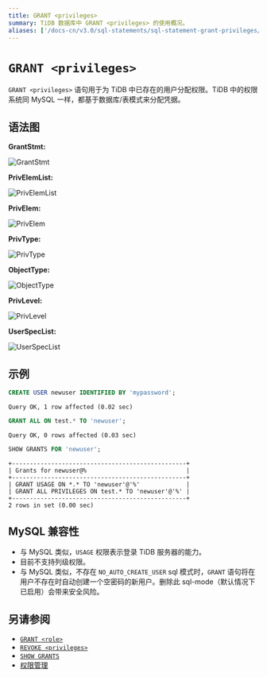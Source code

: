 ```yaml
---
title: GRANT <privileges>
summary: TiDB 数据库中 GRANT <privileges> 的使用概况。
aliases: ['/docs-cn/v3.0/sql-statements/sql-statement-grant-privileges/','/docs-cn/v3.0/reference/sql/statements/grant-privileges/']
---
```


# `GRANT <privileges>`

`GRANT <privileges>` 语句用于为 TiDB 中已存在的用户分配权限。TiDB 中的权限系统同 MySQL 一样，都基于数据库/表模式来分配凭据。

## 语法图

**GrantStmt:**

![GrantStmt](https://download.pingcap.com/images/docs-cn/sqlgram/GrantStmt.png)

**PrivElemList:**

![PrivElemList](https://download.pingcap.com/images/docs-cn/sqlgram/PrivElemList.png)

**PrivElem:**

![PrivElem](https://download.pingcap.com/images/docs-cn/sqlgram/PrivElem.png)

**PrivType:**

![PrivType](https://download.pingcap.com/images/docs-cn/sqlgram/PrivType.png)

**ObjectType:**

![ObjectType](https://download.pingcap.com/images/docs-cn/sqlgram/ObjectType.png)

**PrivLevel:**

![PrivLevel](https://download.pingcap.com/images/docs-cn/sqlgram/PrivLevel.png)

**UserSpecList:**

![UserSpecList](https://download.pingcap.com/images/docs-cn/sqlgram/UserSpecList.png)

## 示例


```sql
CREATE USER newuser IDENTIFIED BY 'mypassword';
```

```
Query OK, 1 row affected (0.02 sec)
```


```sql
GRANT ALL ON test.* TO 'newuser';
```

```
Query OK, 0 rows affected (0.03 sec)
```


```sql
SHOW GRANTS FOR 'newuser';
```

```
+-------------------------------------------------+
| Grants for newuser@%                            |
+-------------------------------------------------+
| GRANT USAGE ON *.* TO 'newuser'@'%'             |
| GRANT ALL PRIVILEGES ON test.* TO 'newuser'@'%' |
+-------------------------------------------------+
2 rows in set (0.00 sec)
```

## MySQL 兼容性

* 与 MySQL 类似，`USAGE` 权限表示登录 TiDB 服务器的能力。
* 目前不支持列级权限。
* 与 MySQL 类似，不存在 `NO_AUTO_CREATE_USER` sql 模式时，`GRANT` 语句将在用户不存在时自动创建一个空密码的新用户。删除此 sql-mode（默认情况下已启用）会带来安全风险。

## 另请参阅

* [`GRANT <role>`](/sql-statements/sql-statement-grant-role.md)
* [`REVOKE <privileges>`](/sql-statements/sql-statement-revoke-privileges.md)
* [`SHOW GRANTS`](/sql-statements/sql-statement-show-grants.md)
* [权限管理](/privilege-management.md)
